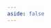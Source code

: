 ```yaml
---
aside: false
---
```


<script setup>

import {
  VPTeamPage,
  VPTeamPageTitle,
  VPTeamMembers
} from "vitepress/theme";

const members = [
  {
    avatar: "https://www.github.com/AhmdShams.png",
    name: "Ahmad Shams",
    title: "email@gl",
    links: [
      { icon: "facebook", link: "https://github.com/AhmdShams" },
      { icon: "twitter", link: "https://github.com/AhmdShams" },
      { icon: "github", link: "https://github.com/AhmdShams" }
    ]
  },
  {
    avatar: "https://www.github.com/MahmoudKrema.png",
    name: "Mahmoud Krema",
    title: "email@gl",
    links: [
      { icon: "facebook", link: "https://github.com/MahmoudKrema" },
      { icon: "twitter", link: "https://github.com/MahmoudKrema" },
      { icon: "github", link: "https://github.com/MahmoudKrema" }
    ]
  },
  {
    avatar: "https://www.github.com/Metainy.png",
    name: "Mahmoud El Metainy",
    title: "m.elmetainy@gl",
    links: [
      { icon: "facebook", link: "https://github.com/Metainy" },
      { icon: "twitter", link: "https://github.com/Metainy" },
      { icon: "github", link: "https://github.com/Metainy" }
    ]
  },
  {
    avatar: "https://www.github.com/Mostafaelkhmisi.png",
    name: "Mostafa El Khamisi",
    title: "email@gl",
    links: [
      { icon: "facebook", link: "https://github.com/Mostafaelkhmisi" },
      { icon: "twitter", link: "https://github.com/Mostafaelkhmisi" },
      { icon: "github", link: "https://github.com/Mostafaelkhmisi" }
    ]
  },
  {
    avatar: "https://www.github.com/omarsalaheldieen.png",
    name: "Omar Salah",
    title: "email@gl",
    links: [
      { icon: "facebook", link: "https://github.com/omarsalaheldieen" },
      { icon: "twitter", link: "https://github.com/omarsalaheldieen" },
      { icon: "github", link: "https://github.com/omarsalaheldieen" }
    ]
  },
  {
    avatar: "https://www.github.com/ShadyAref.png",
    name: "Shady Aref",
    title: "email@gl",
    links: [
      { icon: "facebook", link: "https://github.com/ShadyAref" },
      { icon: "twitter", link: "https://github.com/ShadyAref" },
      { icon: "github", link: "https://github.com/ShadyAref" }
    ]
  },
]

</script>

<VPTeamPage>

  <VPTeamPageTitle>
    <template #title>Our Team</template>
    <template #lead>
    </template>
  </VPTeamPageTitle>

  <VPTeamMembers size="small" :members="members" />

</VPTeamPage>
